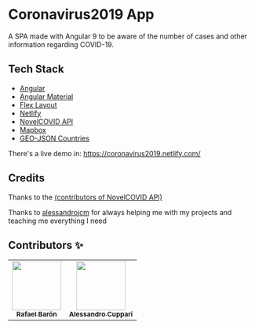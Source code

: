 # Coronavirus2019 App

A SPA made with Angular 9 to be aware of the number of cases and other information regarding COVID-19.

## Tech Stack
- [Angular](https://angular.io/)
- [Angular Material](https://material.angular.io/)
- [Flex Layout](https://github.com/angular/flex-layout)
- [Netlify](https://www.netlify.com/)
- [NovelCOVID API](https://github.com/NovelCOVID/API)
- [Mapbox](https://www.mapbox.com/)
- [GEO-JSON Countries](https://github.com/bsrweb/geo-json-countries-mapbox)

There's a live demo in: https://coronavirus2019.netlify.com/

## Credits
Thanks to the [(contributors of NovelCOVID API)](https://github.com/NovelCOVID/API#contributors-) 

Thanks to [alessandrojcm](https://github.com/alessandrojcm) for always helping me with my projects and teaching me everything I need

## Contributors ✨
<table>
  <tr>
    <td align="center"><a href="https://github.com/baronrafael"><img src="https://media-exp1.licdn.com/dms/image/C4E03AQFTwCW6afqZnA/profile-displayphoto-shrink_200_200/0?e=1591228800&v=beta&t=O0LEjuD1RY1qHKP2bzGmlFs0JwKjpjkwPCsuMIriC4o" width="100px;" alt=""/><br /><sub><b>Rafael Barón</b></sub></a></td>
    <td align="center"><a href="https://github.com/alessandrojcm"><img src="https://avatars2.githubusercontent.com/u/6154350?s=400&u=655aa1c760b172c9713eb56633098bd768e80bf8&v=4" width="100px;" alt=""/><br /><sub><b>Alessandro Cuppari</b></sub></a></td>
  </tr>
</table>
